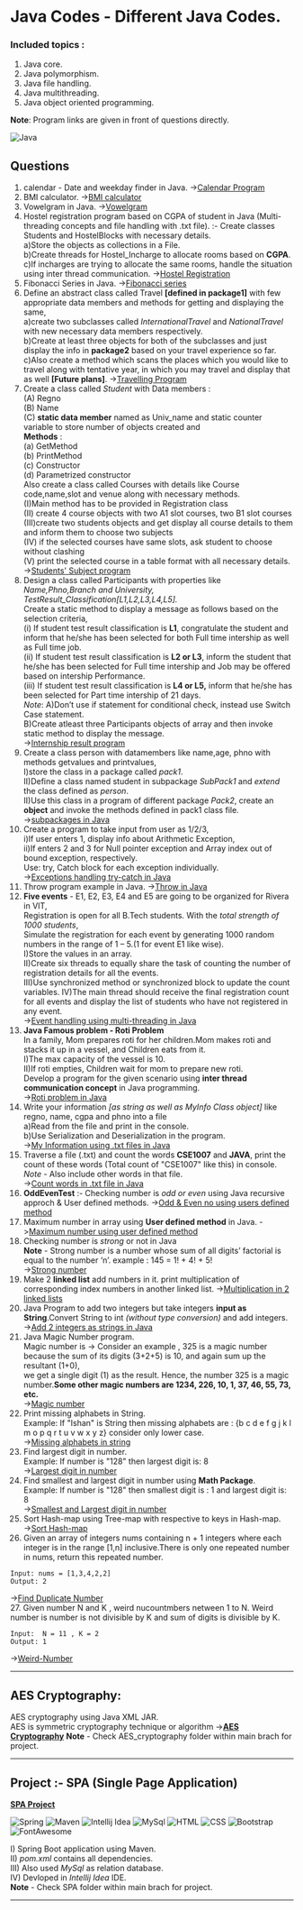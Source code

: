 # Java Codes - Different Java Codes.

### Included topics :
1. Java core.
2. Java polymorphism.
3. Java file handling. 
4. Java multithreading.
5. Java object oriented programming. 

**Note**: Program links are given in front of questions directly.

<p>
<img alt="Java" src="https://img.shields.io/badge/Java-ED8B00?style=for-the-badge&logo=java&logoColor=white" />
</p>

## Questions 
1. calendar - Date and weekday finder in Java. ->[Calendar Program](https://github.com/ishanjogalekar/Java-Programs/blob/main/1.CalendarFinder.java)
2. BMI calculator. ->[BMI calculator](https://github.com/ishanjogalekar/Java-Programs/blob/main/2.BMIcalculator.java)
3. Vowelgram in Java. ->[Vowelgram](https://github.com/ishanjogalekar/Java-Programs/blob/main/3.Vowelgram.java)
4. Hostel registration program based on CGPA of student in Java (Multi-threading concepts and file handling with .txt file). :- Create classes Students and HostelBlocks with necessary details.<br/> a)Store the objects as collections in a File.<br/>  b)Create threads for Hostel_Incharge to allocate rooms based on **CGPA**.<br/> c)If incharges are trying to allocate the same rooms, handle the situation using inter thread communication. ->[Hostel Registration](https://github.com/ishanjogalekar/Java-Programs/blob/main/4.Hostel_registration.java)
5. Fibonacci Series in Java. ->[Fibonacci series](https://github.com/ishanjogalekar/Java-Programs/blob/main/5.Fibonacci.java)
6. Define an abstract class called Travel **[defined in package1]** with few appropriate data members and methods for getting and displaying the same,<br/>
a)create two subclasses called  *InternationalTravel*  and  *NationalTravel*  with new necessary data members respectively.<br/> 
b)Create at least three objects for both of the subclasses and just display the info in **package2** based on your travel experience so far.<br/> 
c)Also create a method which scans the places which you would like to travel along with tentative year, in which you may travel and display that as well **[Future plans]**. ->[Travelling Program](https://github.com/ishanjogalekar/Java-Programs/blob/main/6.Travel_program.java)
7. Create a class called *Student* with Data members : <br/> 
(A) Regno <br/>
(B) Name <br/> 
(C) **static data member** named as Univ_name and static counter variable to store number of objects created and <br/> 
**Methods** : <br/>
(a) GetMethod <br/>
(b) PrintMethod <br/>
(c) Constructor <br/>
(d) Parametrized constructor <br/>
Also create a class called Courses with details like Course code,name,slot and venue along with necessary methods.<br/>
(I)Main method has to be provided in Registration class <br/> 
(II) create 4 course objects with two A1 slot courses, two B1 slot courses <br/>
(III)create two students objects and get display all course details to them and inform them to choose two subjects <br/>
(IV) if the selected courses have same slots, ask student to choose without clashing <br/>
(V) print the selected course in a table format with all necessary details. <br> ->[Students' Subject program](https://github.com/ishanjogalekar/Java-Programs/blob/main/7.Student_subjects.java)
8. Design a class called Participants with properties like *Name,Phno,Branch and University, TestResult_Classification[L1,L2,L3,L4,L5].* <br/>
Create a static method to display a message as follows based on the selection criteria,<br/>
(i) If student test result classification is **L1**, congratulate the student and inform that he/she has been selected for both Full time intership as well as Full time job. <br/>
(ii) If student test result classification is **L2 or L3**, inform the student that he/she has been selected for Full time intership and Job may be offered based on intership Performance. <br/>
(iii) If student test result classification is **L4 or L5,** inform that he/she has been selected for Part time intership of 21 days.<br/>
*Note*: 
A)Don’t use if statement for conditional check, instead use Switch Case statement.<br/>
B)Create atleast three Participants objects of array and then invoke static method to display the message.<br> ->[Internship result program](https://github.com/ishanjogalekar/Java-Programs/blob/main/8.TestResult.java)
9. Create a class person with datamembers like name,age, phno with methods getvalues and printvalues,<br/> 
I)store the class in a package called *pack1*.  
II)Define a class named student in subpackage *SubPack1* and *extend* the class defined as *person*.  
II)Use this class in a program of different package *Pack2*, create an **object** and invoke the methods defined in pack1 class file.<br> ->[subpackages in Java](https://github.com/ishanjogalekar/Java-Programs/blob/main/9.packages_subpackages.java)
10. Create a program to take input from user as 1/2/3, <br/>
i)If user enters 1, display info about Arithmetic Exception, <br/>
ii)If enters 2 and 3 for Null pointer exception and Array index out of bound exception, respectively. <br/>
Use: try, Catch block for each exception individually.<br> ->[Exceptions handling try-catch in Java](https://github.com/ishanjogalekar/Java-Programs/blob/main/10.ExceptionExamples.java)
11. Throw program example in Java. ->[Throw in Java](https://github.com/ishanjogalekar/Java-Programs/blob/main/11.Throwexample.java)
12. **Five events** -  E1, E2, E3, E4 and E5 are going to be organized for Rivera in VIT, <br/> 
Registration is open for all B.Tech students. With the *total strength of 1000 students*, <br/> 
Simulate the registration for each event by generating 1000 random numbers in the range of 1 – 5.(1 for event E1 like wise).<br/> 
I)Store the values in an array.  
II)Create six threads to equally share the task of counting the number of registration details for all the events.  
III)Use synchronized method or synchronized block to update the count variables. 
IV)The main thread should receive the final registration count for all events and display the list of students who have not registered in any event.<br> ->[Event handling using multi-threading in Java](https://github.com/ishanjogalekar/Java-Programs/blob/main/12.multithreadevent.java)
13. **Java Famous problem - Roti Problem** <br/>
In a family, Mom prepares roti for her children.Mom makes roti and stacks it up in a vessel, and Children eats from it. <br/>
I)The max capacity of the vessel is 10. <br/>
II)If roti empties, Children wait for mom to prepare new roti. <br/>
Develop a program for the given scenario using **inter thread communication concept** in Java programming.<br> ->[Roti problem in Java](https://github.com/ishanjogalekar/Java-Programs/blob/main/13.Rotiproblem.java)
14. Write your information *[as string as well as MyInfo Class object]* like regno, name, cgpa and phno into a file <br/>
a)Read from the file and print in the console. <br/> 
b)Use Serialization and Deserialization in the program. <br> ->[My Information using .txt files in Java](https://github.com/ishanjogalekar/Java-Programs/blob/main/14.MyInfo.java)
15. Traverse a file (.txt) and count the words **CSE1007** and **JAVA**, print the count of these words (Total count of "CSE1007" like this) in console.<br/>
*Note* - Also include other words in that file.<br> ->[Count words in .txt file in Java](https://github.com/ishanjogalekar/Java-Programs/blob/main/15.Count_word_in_file.java)  
16. **OddEvenTest** :- Checking number is *odd or even* using Java recursive approch & User defined methods. ->[Odd & Even no using users defined method](https://github.com/ishanjogalekar/Java-Programs/blob/main/16.OddEvenTest.java)
17. Maximum number in array using **User defined method** in Java. ->[Maximum number using user defined method](https://github.com/ishanjogalekar/Java-Programs/blob/main/17.Maxnumber_in_array.java)
18. Checking number is *strong* or not in Java <br/> 
**Note** - Strong number is a number whose sum of all digits’ factorial is equal to the number ‘n’. example : 145 = 1! + 4! + 5! <br> ->[Strong number](https://github.com/ishanjogalekar/Java-Programs/blob/main/18.Strong_num.java)
19. Make 2 **linked list** add numbers in it. print multiplication of corresponding index numbers in another linked list. ->[Multiplication in 2 linked lists](https://github.com/ishanjogalekar/Java-Programs/blob/main/19.Linked_list.java)
20. Java Program to add two integers but take integers **input as String**.Convert String to int *(without type conversion)* and add integers. ->[Add 2 integers as strings in Java](https://github.com/ishanjogalekar/Java-Programs/blob/main/20.String_Into_int.java)
21. Java Magic Number program. <br/>
Magic number is -> Consider an example ,  325 is a magic number because the sum of its digits (3+2+5) is 10, and again sum up the resultant (1+0), <br/>
we get a single digit (1) as the result. Hence, the number 325 is a magic number.**Some other magic numbers are 1234, 226, 10, 1, 37, 46, 55, 73, etc.** <br>
->[Magic number](https://github.com/ishanjogalekar/Java-Programs/blob/main/21.Magic_number.java) <br/>
22. Print missing alphabets in String. <br/>
Example: If "Ishan" is String then missing alphabets are : {b c d e f g j k l m o p q r t u v w x y z} consider only lower case. <br/>
->[Missing alphabets in string](https://github.com/ishanjogalekar/Java-Programs/blob/main/22.missing_alphabets.java) <br/>
23. Find largest digit in number. <br/>
Example: If number is "128" then largest digit is: 8  <br/>
->[Largest digit in number](https://github.com/ishanjogalekar/Java-Programs/blob/main/23.largest_digit_in_number.java) <br/>
24. Find smallest and largest digit in number using **Math Package**. <br/>
Example: If number is "128" then  smallest digit is : 1 and largest digit is: 8  <br/>
->[Smallest and Largest digit in number](https://github.com/ishanjogalekar/Java-Programs/blob/main/24.smallest_largest_digit.java) <br/>
25. Sort Hash-map using Tree-map with respective to keys in Hash-map.<br/>
->[Sort Hash-map](https://github.com/ishanjogalekar/Java-Programs/blob/main/25.sort_hashmap.java) <br/>
26. Given an array of integers nums containing n + 1 integers where each integer is in the range [1,n] inclusive.There is only one repeated number in nums, return this repeated number.
```
Input: nums = [1,3,4,2,2]
Output: 2
```
->[Find Duplicate Number](https://github.com/ishanjogalekar/Java-Programs/blob/main/26.%20Findduplicate.java) <br/>
27. Given number N and K ,  weird nucountmbers netween 1 to N. Weird number is number is not divisible by K and sum of digits is divisible by K.
```
Input:  N = 11 , K = 2
Output: 1
```
->[Weird-Number](https://github.com/ishanjogalekar/Java-Programs/blob/main/27.weird_num)


---

## AES Cryptography:
AES cryptography using Java XML JAR. <br/>
AES is symmetric cryptography technique or algorithm
->[**AES Cryptography**](https://github.com/ishanjogalekar/Java-Programs/tree/main/AES_cryptography)
**Note** - Check AES_cryptography folder within main brach for project.

---

## Project :- SPA (Single Page Application)
[**SPA Project**](https://github.com/ishanjogalekar/Java-Programs/tree/main/SPA%20project)
<p>
<img alt="Spring" src="https://img.shields.io/badge/Spring_Boot-F2F4F9?style=for-the-badge&logo=spring-boot" />
<img alt="Maven"  src="https://img.shields.io/badge/apache_maven-C71A36?style=for-the-badge&logo=apachemaven&logoColor=white" />
<img alt ="Intellij Idea"src="https://img.shields.io/badge/IntelliJIDEA-000000.svg?style=for-the-badge&logo=intellij-idea&logoColor=white"/>
<img alt="MySql" src="https://img.shields.io/badge/MySQL-00000F?style=for-the-badge&logo=mysql&logoColor=white" />
<img alt="HTML"  src="https://img.shields.io/badge/HTML-239120?style=for-the-badge&logo=html5&logoColor=white" />
<img alt="CSS"   src="https://img.shields.io/badge/CSS-239120?&style=for-the-badge&logo=css3&logoColor=white" />
<img alt="Bootstrap" src="https://img.shields.io/badge/Bootstrap-563D7C?style=for-the-badge&logo=bootstrap&logoColor=white" />
<img alt="FontAwesome" src="https://img.shields.io/badge/Font_Awesome-339AF0?style=for-the-badge&logo=fontawesome&logoColor=white"/>
 </p>

I) Spring Boot application using Maven. <br/>
II) *pom.xml* contains all dependencies. <br/>
III) Also used *MySql* as relation database. <br/>
IV) Devloped in *Intellij Idea* IDE. <br/>
**Note** - Check SPA folder within main brach for project.

---
